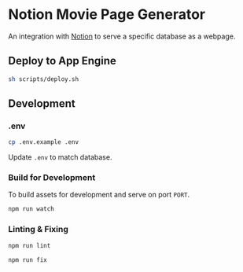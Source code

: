 # Notion Movie Page Generator

An integration with [Notion](https://notion.so) to serve a specific database as a webpage.

## Deploy to App Engine
```sh
sh scripts/deploy.sh
```

## Development

### .env

```sh
cp .env.example .env
```

Update `.env` to match database.

### Build for Development
To build assets for development and serve on port `PORT`.

```sh
npm run watch
```

### Linting & Fixing

```sh
npm run lint

npm run fix
```
